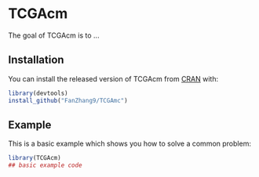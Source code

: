 
# TCGAcm

<!-- badges: start -->
<!-- badges: end -->

The goal of TCGAcm is to ...

## Installation

You can install the released version of TCGAcm from [CRAN](https://CRAN.R-project.org) with:

``` r
library(devtools)
install_github("FanZhang9/TCGAmc")
```

## Example

This is a basic example which shows you how to solve a common problem:

``` r
library(TCGAcm)
## basic example code
```

